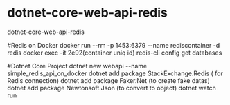 # dotnet-core-web-api-redis
dotnet-core-web-api-redis

#Redis on Docker
docker run --rm -p 1453:6379 --name rediscontainer -d redis
docker exec -it 2e92(container uniq id) redis-cli
config get databases

#Dotnet Core Project
dotnet new webapi --name simple_redis_api_on_docker
dotnet add package StackExchange.Redis ( for Redis connection)
dotnet add package Faker.Net (to create fake datas)
dotnet add package Newtonsoft.Json (to convert to object)
dotnet watch run


